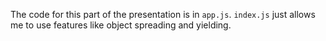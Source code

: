 The code for this part of the presentation is in `app.js`. `index.js` just allows me to use features like object spreading and yielding.
